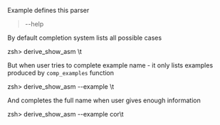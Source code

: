 Example defines this parser

> --help

By default completion system lists all possible cases

zsh> derive_show_asm \t

But when user tries to complete example name - it only lists examples produced by
`comp_examples` function

zsh> derive_show_asm --example \t

And completes the full name when user gives enough information

zsh> derive_show_asm --example cor\t
